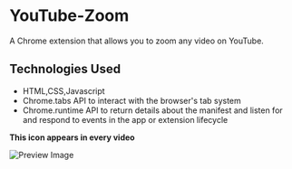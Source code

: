 # YouTube-Zoom
A Chrome extension that allows you to zoom any video on YouTube.

## **Technologies Used**

- HTML,CSS,Javascript
- Chrome.tabs API to interact with the browser's tab system 
- Chrome.runtime API to return details about the manifest and listen for and respond to events in the app or extension lifecycle

**This icon appears in every video**

![Preview Image](https://github.com/apurva19/YouTube-Zoom/Sample-Image.png)
